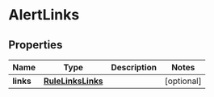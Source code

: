 

# AlertLinks


## Properties

| Name | Type | Description | Notes |
|------------ | ------------- | ------------- | -------------|
|**links** | [**RuleLinksLinks**](RuleLinksLinks.md) |  |  [optional] |



